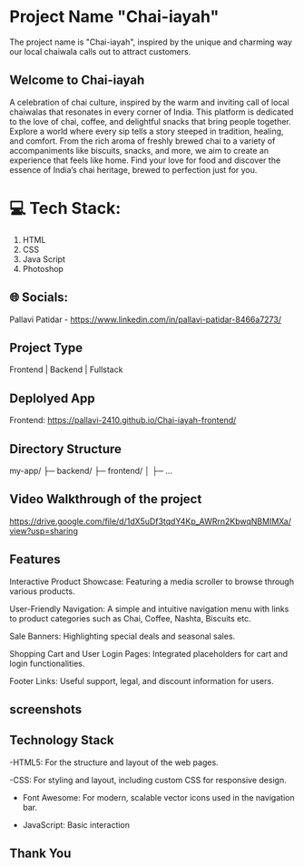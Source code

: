 # Project Name  "Chai-iayah"
The project name is "Chai-iayah", inspired by the unique and charming way our local chaiwala calls out to attract customers.

## Welcome to Chai-iayah
A celebration of chai culture, inspired by the warm and inviting call of local chaiwalas that resonates in every corner of India. This platform is dedicated to the love of chai, coffee, and delightful snacks that bring people together.
Explore a world where every sip tells a story steeped in tradition, healing, and comfort. From the rich aroma of freshly brewed chai to a variety of accompaniments like biscuits, snacks, and more, we aim to create an experience that feels like home.
Find your love for food and discover the essence of India’s chai heritage, brewed to perfection just for you.

# 💻 Tech Stack:
1. HTML
2. CSS
3. Java Script
4. Photoshop

## 🌐 Socials:
Pallavi Patidar - https://www.linkedin.com/in/pallavi-patidar-8466a7273/

## Project Type
Frontend | Backend | Fullstack

## Deplolyed App
Frontend: https://pallavi-2410.github.io/Chai-iayah-frontend/

## Directory Structure
my-app/
├─ backend/
├─ frontend/
│  ├─ ...

## Video Walkthrough of the project

https://drive.google.com/file/d/1dX5uDf3tqdY4Kp_AWRrn2KbwqNBMIMXa/view?usp=sharing


## Features


Interactive Product Showcase: Featuring a media scroller to browse through various products.

User-Friendly Navigation: A simple and intuitive navigation menu with links to product categories such as Chai, Coffee, Nashta, Biscuits etc.

Sale Banners: Highlighting special deals and seasonal sales.

Shopping Cart and User Login Pages: Integrated placeholders for cart and login functionalities.

Footer Links: Useful support, legal, and discount information for users.


## screenshots 



## Technology Stack
-HTML5: For the structure and layout of the web pages.

-CSS: For styling and layout, including custom CSS for responsive design.

- Font Awesome: For modern, scalable vector icons used in the navigation bar.

- JavaScript: Basic interaction


## Thank You